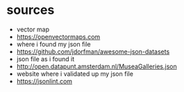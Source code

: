 # sources
- vector map
- https://openvectormaps.com
- where i found my json file
- https://github.com/jdorfman/awesome-json-datasets
- json file as i found it
- http://open.datapunt.amsterdam.nl/MuseaGalleries.json
- website where i validated up my json file
- https://jsonlint.com 